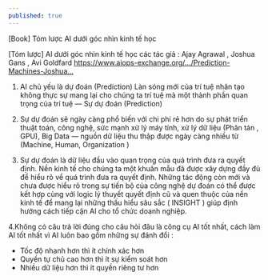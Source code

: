 ```yaml
---
published: true
---
```

[Book] Tóm lược AI dưới góc nhìn kinh tế học

[Tóm lược] AI dưới góc nhìn kinh tế học các tác giả : Ajay Agrawal , Joshua Gans , Avi Goldfard
https://www.aiops-exchange.org/…/Prediction-Machines-Joshua…

1. AI chủ yếu là dự đoán (Prediction) 
Làn sóng mới của trí tuệ nhân tạo không thực sự mang lại cho chúng ta trí tuệ mà một thành phần quan trọng của trí tuệ — Sự dự đoán (Prediction)
2. Sự dự đoán sẽ ngày càng phổ biến với chi phí rẻ hơn do sự phát triển thuật toán, công nghệ, sức mạnh xử lý máy tính, xử lý dữ liệu (Phân tán , GPU), Big Data — nguồn dữ liệu thu thập được ngày càng nhiều từ (Machine, Human, Organization )

3. Sự dự đoán là dữ liệu đầu vào quan trọng của quá trình đưa ra quyết định.
Nền kinh tế cho chúng ta một khuân mẫu đã được xây dựng đầy đủ để hiểu rõ về quá trình đưa ra quyết định. 
Những tác động còn mới và chưa được hiểu rõ trong sự tiến bộ của công nghệ dự đoán có thể được kết hợp cùng với logic lý thuyết quyết định cũ và quen thuộc của nền kinh tế để mang lại những thấu hiểu sâu sắc ( INSIGHT ) giúp định hướng cách tiếp cận AI cho tổ chức doanh nghiệp.

4.Không có câu trả lời đúng cho câu hỏi đâu là công cụ AI tốt nhất, cách làm AI tốt nhất vì AI luôn bao gồm những sự đánh đổi : 
+ Tốc độ nhanh hơn thì ít chính xác hơn 
+ Quyền tự chủ cao hơn thì ít sự kiểm soát hơn 
+ Nhiều dữ liệu hơn thì ít quyền riêng tư hơn
